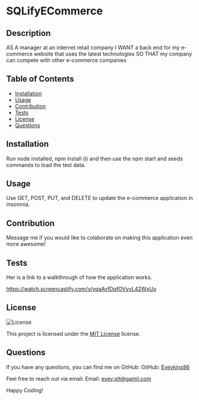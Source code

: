 # SQLifyECommerce

## Description
AS A manager at an internet retail company
I WANT a back end for my e-commerce website that uses the latest technologies
SO THAT my company can compete with other e-commerce companies

## Table of Contents
- [Installation](#installation)
- [Usage](#usage)
- [Contribution](#contribution)
- [Tests](#tests)
- [License](#license)
- [Questions](#questions)


## Installation
Run node installed, npm install (i) and then use the npm start and seeds commands to load the test data.

## Usage
Use GET, POST, PUT, and DELETE to update the e-commerce application in insomnia.

## Contribution
Message me if you would like to colaborate on making this application even more awesome!

## Tests

Her is a link to a walkthrough of how the application works.

https://watch.screencastify.com/v/yqaAvfDqfOVyvL42WxUo

## License
![License](https://img.shields.io/badge/License-MIT-yellow.svg)

This project is licensed under the [MIT License](https://opensource.org/licenses/MIT) license.

## Questions
If you have any questions, you can find me on GitHub:
GitHub: [Eveykins86](https://github.com/Eveykins86)

Feel free to reach out via email:
Email: evey.plt@gamil.com

Happy Coding!